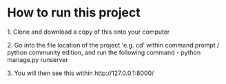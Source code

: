 <H1> How to run this project </H1>

<p> 1. Clone and download a copy of this onto your computer </p>

<p> 2. Go into the file location of the project 'e.g. cd' within command prompt / python community edition, and run the following command - python manage.py runserver </p>

<p> 3. You will then see this within  http://127.0.0.1:8000/ </p>
